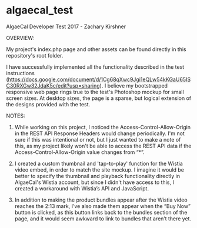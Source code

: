 # algaecal_test
AlgaeCal Developer Test 2017 - Zachary Kirshner


OVERVIEW:

My project's index.php page and other assets can be found directly in this repository's root folder.

I have successfully implemented all the functionality described in the test instructions (https://docs.google.com/document/d/1Cg68qXwc9Jgi1eQLw54kKGaU65ISC30RXGw32JdaK5c/edit?usp=sharing). I believe my bootstrapped responsive web page rings true to the test's Photoshop mockup for small screen sizes. At desktop sizes, the page is a sparse, but logical extension of the designs provided with the test.


NOTES:

1. While working on this project, I noticed the Access-Control-Allow-Origin in the REST API Response Headers would change periodically. I'm not sure if this was intentional or not, but I just wanted to make a note of this, as my project likely won't be able to access the REST API data if the Access-Control-Allow-Origin value changes from “*”.

2. I created a custom thumbnail and 'tap-to-play' function for the Wistia video embed, in order to match the site mockup. I imagine it would be better to specify the thumbnail and playback functionality directly in AlgaeCal's Wistia account, but since I didn't have access to this, I created a workaround with Wistia’s API and JavaScript.

3. In addition to making the product bundles appear after the Wistia video reaches the 2:13 mark, I’ve also made them appear when the “Buy Now” button is clicked, as this button links back to the bundles section of the page, and it would seem awkward to link to bundles that aren’t there yet.
